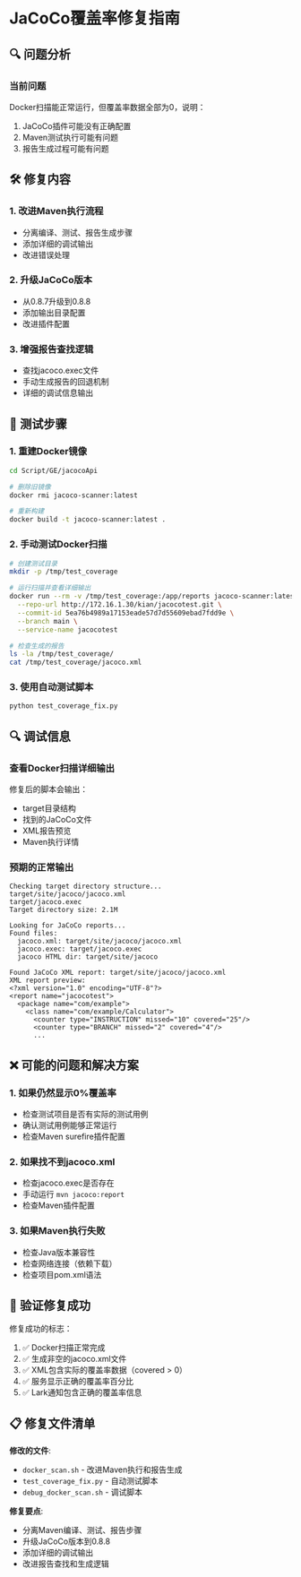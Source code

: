 # JaCoCo覆盖率修复指南

## 🔍 问题分析

### 当前问题
Docker扫描能正常运行，但覆盖率数据全部为0，说明：
1. JaCoCo插件可能没有正确配置
2. Maven测试执行可能有问题
3. 报告生成过程可能有问题

## 🛠️ 修复内容

### 1. 改进Maven执行流程
- 分离编译、测试、报告生成步骤
- 添加详细的调试输出
- 改进错误处理

### 2. 升级JaCoCo版本
- 从0.8.7升级到0.8.8
- 添加输出目录配置
- 改进插件配置

### 3. 增强报告查找逻辑
- 查找jacoco.exec文件
- 手动生成报告的回退机制
- 详细的调试信息输出

## 🧪 测试步骤

### 1. 重建Docker镜像
```bash
cd Script/GE/jacocoApi

# 删除旧镜像
docker rmi jacoco-scanner:latest

# 重新构建
docker build -t jacoco-scanner:latest .
```

### 2. 手动测试Docker扫描
```bash
# 创建测试目录
mkdir -p /tmp/test_coverage

# 运行扫描并查看详细输出
docker run --rm -v /tmp/test_coverage:/app/reports jacoco-scanner:latest \
  --repo-url http://172.16.1.30/kian/jacocotest.git \
  --commit-id 5ea76b4989a17153eade57d7d55609ebad7fdd9e \
  --branch main \
  --service-name jacocotest

# 检查生成的报告
ls -la /tmp/test_coverage/
cat /tmp/test_coverage/jacoco.xml
```

### 3. 使用自动测试脚本
```bash
python test_coverage_fix.py
```

## 🔍 调试信息

### 查看Docker扫描详细输出
修复后的脚本会输出：
- target目录结构
- 找到的JaCoCo文件
- XML报告预览
- Maven执行详情

### 预期的正常输出
```
Checking target directory structure...
target/site/jacoco/jacoco.xml
target/jacoco.exec
Target directory size: 2.1M

Looking for JaCoCo reports...
Found files:
  jacoco.xml: target/site/jacoco/jacoco.xml
  jacoco.exec: target/jacoco.exec
  jacoco HTML dir: target/site/jacoco

Found JaCoCo XML report: target/site/jacoco/jacoco.xml
XML report preview:
<?xml version="1.0" encoding="UTF-8"?>
<report name="jacocotest">
  <package name="com/example">
    <class name="com/example/Calculator">
      <counter type="INSTRUCTION" missed="10" covered="25"/>
      <counter type="BRANCH" missed="2" covered="4"/>
      ...
```

## ❌ 可能的问题和解决方案

### 1. 如果仍然显示0%覆盖率
- 检查测试项目是否有实际的测试用例
- 确认测试用例能够正常运行
- 检查Maven surefire插件配置

### 2. 如果找不到jacoco.xml
- 检查jacoco.exec是否存在
- 手动运行 `mvn jacoco:report`
- 检查Maven插件配置

### 3. 如果Maven执行失败
- 检查Java版本兼容性
- 检查网络连接（依赖下载）
- 检查项目pom.xml语法

## 🎯 验证修复成功

修复成功的标志：
1. ✅ Docker扫描正常完成
2. ✅ 生成非空的jacoco.xml文件
3. ✅ XML包含实际的覆盖率数据（covered > 0）
4. ✅ 服务显示正确的覆盖率百分比
5. ✅ Lark通知包含正确的覆盖率信息

## 📋 修复文件清单

**修改的文件**:
- `docker_scan.sh` - 改进Maven执行和报告生成
- `test_coverage_fix.py` - 自动测试脚本
- `debug_docker_scan.sh` - 调试脚本

**修复要点**:
- 分离Maven编译、测试、报告步骤
- 升级JaCoCo版本到0.8.8
- 添加详细的调试输出
- 改进报告查找和生成逻辑
